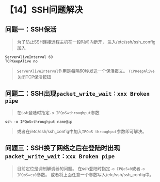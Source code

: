 # 【14】SSH问题解决
## 问题一：SSH保活
> 为了防止SSH连接远程主机在一段时间内断开，
> 进入/etc/ssh/ssh_config
> 加入
```
ServerAliveInterval 60 
TCPKeepAlive no
```
> `ServerAliveInterval`作用是每隔60秒发送一个保活报文。
> `TCPKeepAlive` 关闭TCP保活按钮

## 问题二：SSH出现`packet_write_wait：xxx Broken pipe`
> 在ssh登陆时指定`-o IPQoS=throughput`参数
```
ssh -o IPQoS=throughput name@ip
```
> 或者在/etc/ssh/ssh_config中加入`IPQoS throughput`参数即可解决。

## 问题三：SSH换了网络之后在登陆时出现`packet_write_wait：xxx Broken pipe`
> 目前定位是调制解调器的问题。
> 在ssh登陆时指定`-o IPQoS=0`或者`-o IPQoS=cs0`参数。
> 或者将上面任意一个参数写入/etc/ssh/ssh_config中。